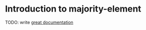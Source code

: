 # Introduction to majority-element

TODO: write [great documentation](http://jacobian.org/writing/what-to-write/)
